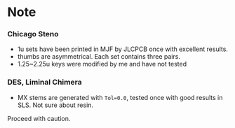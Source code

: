 Note
======

### Chicago Steno
- 1u sets have been printed in MJF by JLCPCB once with excellent results.
- thumbs are asymmetrical. Each set contains three pairs.
- 1.25~2.25u keys were modified by me and have not tested

### DES, Liminal Chimera
* MX stems are generated with `Tol=0.0`, tested once with good results in SLS. Not sure about resin.

Proceed with caution.
